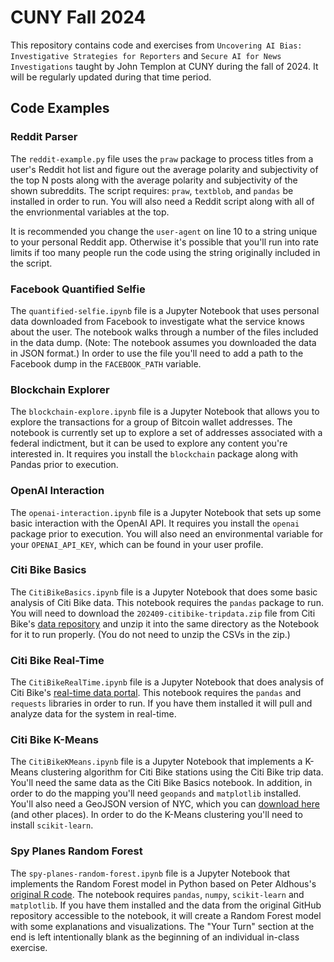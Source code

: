 # CUNY Fall 2024

This repository contains code and exercises from `Uncovering AI Bias: Investigative Strategies for Reporters` and `Secure AI for News Investigations` taught by John Templon at CUNY during the fall of 2024. It will be regularly updated during that time period.

## Code Examples

### Reddit Parser

The `reddit-example.py` file uses the `praw` package to process titles from a user's Reddit hot list and figure out the average polarity and subjectivity of the top N posts along with the average polarity and subjectivity of the shown subreddits. The script requires: `praw`, `textblob`, and `pandas` be installed in order to run. You will also need a Reddit script along with all of the envrionmental variables at the top.

It is recommended you change the `user-agent` on line 10 to a string unique to your personal Reddit app. Otherwise it's possible that you'll run into rate limits if too many people run the code using the string originally included in the script.

### Facebook Quantified Selfie

The `quantified-selfie.ipynb` file is a Jupyter Notebook that uses personal data downloaded from Facebook to investigate what the service knows about the user. The notebook walks through a number of the files included in the data dump. (Note: The notebook assumes you downloaded the data in JSON format.) In order to use the file you'll need to add a path to the Facebook dump in the `FACEBOOK_PATH` variable.

### Blockchain Explorer

The `blockchain-explore.ipynb` file is a Jupyter Notebook that allows you to explore the transactions for a group of Bitcoin wallet addresses. The notebook is currently set up to explore a set of addresses associated with a federal indictment, but it can be used to explore any content you're interested in. It requires you install the `blockchain` package along with Pandas prior to execution.

### OpenAI Interaction

The `openai-interaction.ipynb` file is a Jupyter Notebook that sets up some basic interaction with the OpenAI API. It requires you install the `openai` package prior to execution. You will also need an environmental variable for your `OPENAI_API_KEY`, which can be found in your user profile.

### Citi Bike Basics

The `CitiBikeBasics.ipynb` file is a Jupyter Notebook that does some basic analysis of Citi Bike data. This notebook requires the `pandas` package to run. You will need to download the `202409-citibike-tripdata.zip` file from Citi Bike's [data repository](https://s3.amazonaws.com/tripdata/index.html) and unzip it into the same directory as the Notebook for it to run properly. (You do not need to unzip the CSVs in the zip.)

### Citi Bike Real-Time

The `CitiBikeRealTime.ipynb` file is a Jupyter Notebook that does analysis of Citi Bike's [real-time data portal](https://gbfs.citibikenyc.com/gbfs/2.3/gbfs.json). This notebook requires the `pandas` and `requests` libraries in order to run. If you have them installed it will pull and analyze data for the system in real-time.


### Citi Bike K-Means

The `CitiBikeKMeans.ipynb` file is a Jupyter Notebook that implements a K-Means clustering algorithm for Citi Bike stations using the Citi Bike trip data. You'll need the same data as the Citi Bike Basics notebook. In addition, in order to do the mapping you'll need `geopands` and `matplotlib` installed. You'll also need a GeoJSON version of NYC, which you can [download here](https://github.com/codeforgermany/click_that_hood/blob/main/public/data/new-york-city-boroughs.geojson) (and other places). In order to do the K-Means clustering you'll need to install `scikit-learn`.

### Spy Planes Random Forest

The `spy-planes-random-forest.ipynb` file is a Jupyter Notebook that implements the Random Forest model in Python based on Peter Aldhous's [original R code](https://github.com/BuzzFeedNews/2017-08-spy-plane-finder/blob/master/index.Rmd). The notebook requires `pandas`, `numpy`, `scikit-learn` and `matplotlib`. If you have them installed and the data from the original GitHub repository accessible to the notebook, it will create a Random Forest model with some explanations and visualizations. The "Your Turn" section at the end is left intentionally blank as the beginning of an individual in-class exercise.